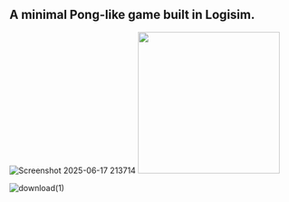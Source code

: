 ## A minimal Pong-like game built in Logisim.

![Screenshot 2025-06-17 213714](https://github.com/user-attachments/assets/2f63da38-87d5-4fac-84aa-511a8e9e9573)
<img src="https://github.com/user-attachments/assets/2f63da38-87d5-4fac-84aa-511a8e9e9573" width="250" height="250">

![download(1)](https://github.com/user-attachments/assets/e3fb87cc-0050-4de5-a07a-2b943eb57471)

